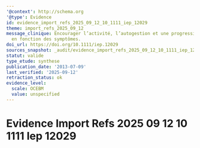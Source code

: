 ```yaml
---
'@context': http://schema.org
'@type': Evidence
id: evidence_import_refs_2025_09_12_10_1111_iep_12029
theme: import_refs_2025_09_12
message_clinique: Encourager l’activité, l’autogestion et une progression graduée
  en fonction des symptômes.
doi_url: https://doi.org/10.1111/iep.12029
sources_snapshot: _audit/evidence_import_refs_2025_09_12_10_1111_iep_12029.json
statut: valide
type_etude: synthese
publication_date: '2013-07-09'
last_verified: '2025-09-12'
retraction_status: ok
evidence_level:
  scale: OCEBM
  value: unspecified
---
```

# Evidence Import Refs 2025 09 12 10 1111 Iep 12029

